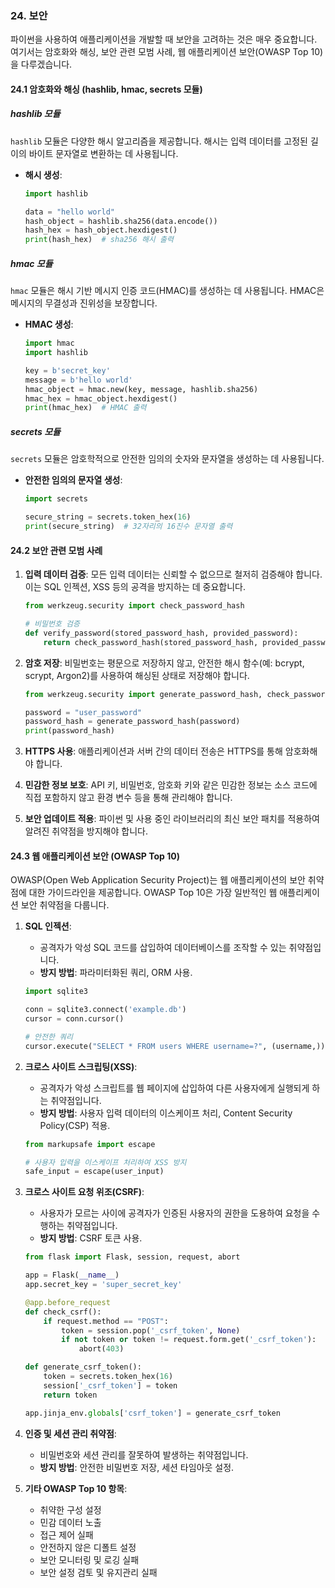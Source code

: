 ### 24. 보안

파이썬을 사용하여 애플리케이션을 개발할 때 보안을 고려하는 것은 매우 중요합니다. 여기서는 암호화와 해싱, 보안 관련 모범 사례, 웹 애플리케이션 보안(OWASP Top 10)을 다루겠습니다.

#### 24.1 암호화와 해싱 (hashlib, hmac, secrets 모듈)

##### hashlib 모듈

`hashlib` 모듈은 다양한 해시 알고리즘을 제공합니다. 해시는 입력 데이터를 고정된 길이의 바이트 문자열로 변환하는 데 사용됩니다.

- **해시 생성**:
  ```python
  import hashlib

  data = "hello world"
  hash_object = hashlib.sha256(data.encode())
  hash_hex = hash_object.hexdigest()
  print(hash_hex)  # sha256 해시 출력
  ```

##### hmac 모듈

`hmac` 모듈은 해시 기반 메시지 인증 코드(HMAC)를 생성하는 데 사용됩니다. HMAC은 메시지의 무결성과 진위성을 보장합니다.

- **HMAC 생성**:
  ```python
  import hmac
  import hashlib

  key = b'secret_key'
  message = b'hello world'
  hmac_object = hmac.new(key, message, hashlib.sha256)
  hmac_hex = hmac_object.hexdigest()
  print(hmac_hex)  # HMAC 출력
  ```

##### secrets 모듈

`secrets` 모듈은 암호학적으로 안전한 임의의 숫자와 문자열을 생성하는 데 사용됩니다.

- **안전한 임의의 문자열 생성**:
  ```python
  import secrets

  secure_string = secrets.token_hex(16)
  print(secure_string)  # 32자리의 16진수 문자열 출력
  ```

#### 24.2 보안 관련 모범 사례

1. **입력 데이터 검증**:
   모든 입력 데이터는 신뢰할 수 없으므로 철저히 검증해야 합니다. 이는 SQL 인젝션, XSS 등의 공격을 방지하는 데 중요합니다.
   
   ```python
   from werkzeug.security import check_password_hash

   # 비밀번호 검증
   def verify_password(stored_password_hash, provided_password):
       return check_password_hash(stored_password_hash, provided_password)
   ```

2. **암호 저장**:
   비밀번호는 평문으로 저장하지 않고, 안전한 해시 함수(예: bcrypt, scrypt, Argon2)를 사용하여 해싱된 상태로 저장해야 합니다.
   
   ```python
   from werkzeug.security import generate_password_hash, check_password_hash

   password = "user_password"
   password_hash = generate_password_hash(password)
   print(password_hash)
   ```

3. **HTTPS 사용**:
   애플리케이션과 서버 간의 데이터 전송은 HTTPS를 통해 암호화해야 합니다.

4. **민감한 정보 보호**:
   API 키, 비밀번호, 암호화 키와 같은 민감한 정보는 소스 코드에 직접 포함하지 않고 환경 변수 등을 통해 관리해야 합니다.

5. **보안 업데이트 적용**:
   파이썬 및 사용 중인 라이브러리의 최신 보안 패치를 적용하여 알려진 취약점을 방지해야 합니다.

#### 24.3 웹 애플리케이션 보안 (OWASP Top 10)

OWASP(Open Web Application Security Project)는 웹 애플리케이션의 보안 취약점에 대한 가이드라인을 제공합니다. OWASP Top 10은 가장 일반적인 웹 애플리케이션 보안 취약점을 다룹니다.

1. **SQL 인젝션**:
   - 공격자가 악성 SQL 코드를 삽입하여 데이터베이스를 조작할 수 있는 취약점입니다.
   - **방지 방법**: 파라미터화된 쿼리, ORM 사용.

   ```python
   import sqlite3

   conn = sqlite3.connect('example.db')
   cursor = conn.cursor()

   # 안전한 쿼리
   cursor.execute("SELECT * FROM users WHERE username=?", (username,))
   ```

2. **크로스 사이트 스크립팅(XSS)**:
   - 공격자가 악성 스크립트를 웹 페이지에 삽입하여 다른 사용자에게 실행되게 하는 취약점입니다.
   - **방지 방법**: 사용자 입력 데이터의 이스케이프 처리, Content Security Policy(CSP) 적용.

   ```python
   from markupsafe import escape

   # 사용자 입력을 이스케이프 처리하여 XSS 방지
   safe_input = escape(user_input)
   ```

3. **크로스 사이트 요청 위조(CSRF)**:
   - 사용자가 모르는 사이에 공격자가 인증된 사용자의 권한을 도용하여 요청을 수행하는 취약점입니다.
   - **방지 방법**: CSRF 토큰 사용.

   ```python
   from flask import Flask, session, request, abort

   app = Flask(__name__)
   app.secret_key = 'super_secret_key'

   @app.before_request
   def check_csrf():
       if request.method == "POST":
           token = session.pop('_csrf_token', None)
           if not token or token != request.form.get('_csrf_token'):
               abort(403)

   def generate_csrf_token():
       token = secrets.token_hex(16)
       session['_csrf_token'] = token
       return token

   app.jinja_env.globals['csrf_token'] = generate_csrf_token
   ```

4. **인증 및 세션 관리 취약점**:
   - 비밀번호와 세션 관리를 잘못하여 발생하는 취약점입니다.
   - **방지 방법**: 안전한 비밀번호 저장, 세션 타임아웃 설정.

5. **기타 OWASP Top 10 항목**:
   - 취약한 구성 설정
   - 민감 데이터 노출
   - 접근 제어 실패
   - 안전하지 않은 디폴트 설정
   - 보안 모니터링 및 로깅 실패
   - 보안 설정 검토 및 유지관리 실패

